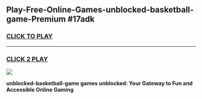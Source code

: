 
## Play-Free-Online-Games-unblocked-basketball-game-Premium #17adk
<h3>
<a href="https://premium.freeplayer.one?title=unblocked-basketball-game&ref=8M">CLICK TO PLAY</a></h3>
<hr>

<h3>
<a href="https://premium.freeplayer.one?title=unblocked-basketball-game&ref=8M">CLICK 2 PLAY</a>
  
</h3>

<a href="https://premium.freeplayer.one?title=unblocked-basketball-game&ref=8M"><img src="https://clearcache.store/games.png"></a>


**unblocked-basketball-game games unblocked: Your Gateway to Fun and Accessible Online Gaming**
